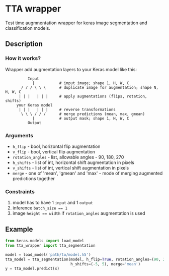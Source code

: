 # TTA wrapper
Test time augmnentation wrapper for keras image segmentation and classification models.

## Description

### How it works?

Wrapper add augmentation layers to your Keras model like this:

```
          Input
            |           # input image; shape 1, H, W, C
       / / / \ \ \      # duplicate image for augmentation; shape N, H, W, C
      | | |   | | |     # apply augmentations (flips, rotation, shifts)
     your Keras model
      | | |   | | |     # reverse transformations
       \ \ \ / / /      # merge predictions (mean, max, gmean)
            |           # output mask; shape 1, H, W, C
          Output
```

### Arguments

  - `h_flip` - bool, horizontal flip augmentation
  - `v_flip` - bool, vertical flip augmentation
  - `rotation_angles` - list, allowable angles - 90, 180, 270
  - `h_shifts` - list of int, horizontal shift augmentation in pixels
  - `v_shifts` - list of int, vertical shift augmentation in pixels
  - `merge` - one of 'mean', 'gmean' and 'max' - mode of merging augmented predictions together
  
### Constraints
  1) model has to have 1 `input` and 1 `output`
  2) inference `batch_size == 1`
  3) image `height == width` if `rotation_angles` augmentation is used


## Example
```python
from keras.models import load_model
from tta_wrapper import tta_segmentation

model = load_model('path/to/model.h5')
tta_model = tta_segmentation(model, h_flip=True, rotation_angles=(90, 270), 
                             h_shifts=(-5, 5), merge='mean')
y = tta_model.predict(x)
```
